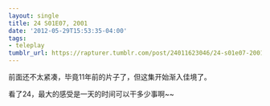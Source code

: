 ```yaml
---
layout: single
title: 24 S01E07, 2001
date: '2012-05-29T15:53:35-04:00'
tags:
- teleplay
tumblr_url: https://rapturer.tumblr.com/post/24011623046/24-s01e07-2001
---
```

前面还不太紧凑，毕竟11年前的片子了，但这集开始渐入佳境了。

看了24，最大的感受是一天的时间可以干多少事啊~~

